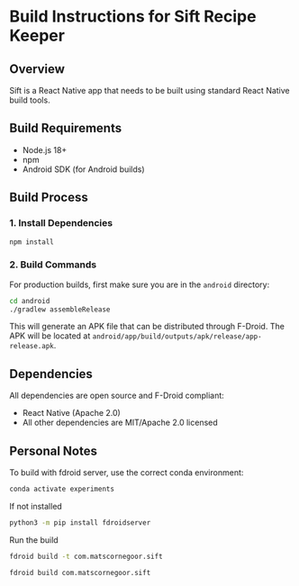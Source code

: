 # Build Instructions for Sift Recipe Keeper

## Overview

Sift is a React Native app that needs to be built using standard React Native build tools.

## Build Requirements

- Node.js 18+
- npm
- Android SDK (for Android builds)

## Build Process

### 1. Install Dependencies

```bash
npm install
```

### 2. Build Commands

For production builds, first make sure you are in the `android` directory:

```bash
cd android
./gradlew assembleRelease
```

This will generate an APK file that can be distributed through F-Droid. The APK will be located at `android/app/build/outputs/apk/release/app-release.apk`.

## Dependencies

All dependencies are open source and F-Droid compliant:

- React Native (Apache 2.0)
- All other dependencies are MIT/Apache 2.0 licensed

## Personal Notes

To build with fdroid server, use the correct conda environment:

```bash
conda activate experiments
```

If not installed

```bash
python3 -m pip install fdroidserver
```

Run the build

```bash
fdroid build -t com.matscornegoor.sift
```

```bash
fdroid build com.matscornegoor.sift
```